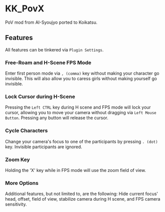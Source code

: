 # KK_PovX
PoV mod from AI-Syoujyo ported to Koikatsu.

## Features

All features can be tinkered via `Plugin Settings`.

### Free-Roam and H-Scene FPS Mode
Enter first person mode via `, (comma)` key without making your character go invisible. This will also allow you to caress girls without making yourself go invisible.

### Lock Cursor during H-Scene
Pressing the `Left CTRL` key during H scene and FPS mode will lock your cursor, allowing you to move your camera without dragging via `Left Mouse Button`. Pressing any button will release the cursor.

### Cycle Characters
Change your camera's focus to one of the participants by pressing `. (dot)` key. Invisible participants are ignored.

### Zoom Key
Holding the 'X' key while in FPS mode will use the zoom field of view.

### More Options
Additional features, but not limited to, are the following: Hide current focus' head, offset, field of view, stabilize camera during H scene, and FPS camera sensitivity.
